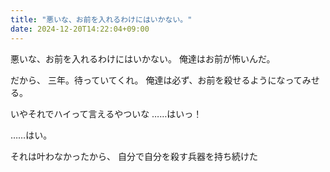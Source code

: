 ```yaml
---
title: "悪いな、お前を入れるわけにはいかない。"
date: 2024-12-20T14:22:04+09:00
---
```

悪いな、お前を入れるわけにはいかない。
俺達はお前が怖いんだ。

だから、
三年。待っていてくれ。
俺達は必ず、お前を殺せるようになってみせる。

いやそれでハイって言えるやついな
……はいっ！

……はい。


それは叶わなかったから、
自分で自分を殺す兵器を持ち続けた
